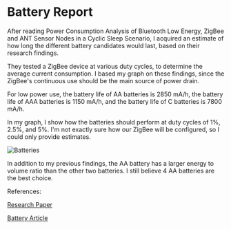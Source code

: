 <h1>Battery Report</h1>

<p>After reading Power Consumption Analysis of Bluetooth Low Energy, ZigBee and ANT Sensor Nodes in a Cyclic Sleep Scenario, 
I acquired an estimate of how long the different battery candidates would last, based on their research findings.</p>

<p>They tested a ZigBee device at various duty cycles, to determine the average current consumption. I based my graph on these findings, since 
the ZigBee's continuous use should be the main source of power drain.</p>

<p>For low power use, the battery life of AA batteries is 2850 mA/h, the battery life of AAA batteries is 1150 mA/h, and the battery life of C batteries
is 7800 mA/h.</p>

<p>In my graph, I show how the batteries should perform at duty cycles of 1%, 2.5%, and 5%.   I'm not exactly sure how our ZigBee will be configured, so I
could only provide estimates.</p>

<p><img src="http://i.imgur.com/RJUtgOi.png" alt="Batteries"></p>

<p>In addition to my previous findings, the AA battery has a larger energy to volume ratio than the other two batteries. I still believe 4 AA
batteries are the best choice.</p>

<p>References:</p>

<p><a href="http://research.microsoft.com/pubs/192688/IWS%202013%20wireless%20power%20consumption.pdf">Research Paper</a></p>
<p><a href="https://learn.adafruit.com/minty-boost/batteries">Battery Article</a></p>
